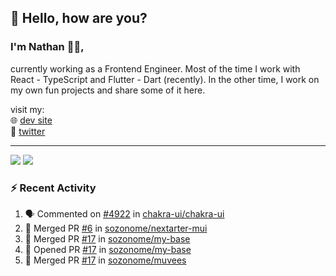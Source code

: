 ## 👋 Hello, how are you? 

### I'm Nathan 👨‍💻,

currently working as a Frontend Engineer. Most of the time I work with React - TypeScript and Flutter - Dart (recently). 
In the other time, I work on my own fun projects and share some of it here.

visit my:<br/>
🌐 [dev site](https://sznm.dev)<br/>
🦜 [twitter](https://twitter.com/sozonome)

---

![](https://komarev.com/ghpvc/?username=sozonome&color=grey)
![](https://hit.yhype.me/github/profile?user_id=17046154)

### :zap: Recent Activity

<!--START_SECTION:activity-->
1. 🗣 Commented on [#4922](https://github.com/chakra-ui/chakra-ui/issues/4922) in [chakra-ui/chakra-ui](https://github.com/chakra-ui/chakra-ui)
2. 🎉 Merged PR [#6](https://github.com/sozonome/nextarter-mui/pull/6) in [sozonome/nextarter-mui](https://github.com/sozonome/nextarter-mui)
3. 🎉 Merged PR [#17](https://github.com/sozonome/my-base/pull/17) in [sozonome/my-base](https://github.com/sozonome/my-base)
4. 💪 Opened PR [#17](https://github.com/sozonome/my-base/pull/17) in [sozonome/my-base](https://github.com/sozonome/my-base)
5. 🎉 Merged PR [#17](https://github.com/sozonome/muvees/pull/17) in [sozonome/muvees](https://github.com/sozonome/muvees)
<!--END_SECTION:activity-->
